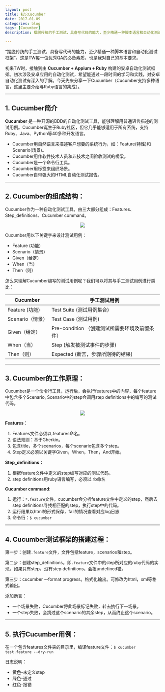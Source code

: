 ```yaml
---
layout: post
title: 初识Cucumber
date: 2017-01-09
categories: blog
tags: [Cucumber]
description: 摆脱传统的手工测试，具备写代码的能力，至少精通一种脚本语言和自动化测试框架”。这是TW每一位优秀QA的必备素质，也是我对自己的基本要求。

---
```

 
“摆脱传统的手工测试，具备写代码的能力，至少精通一种脚本语言和自动化测试框架”。这是TW每一位优秀QA的必备素质，也是我对自己的基本要求。
 
初来TW时，接触到由 **Cucumber + Appium + Ruby** 构建的安卓自动化测试框架。初次涉及安卓应用的自动化测试，希望能通过一段时间的学习和实践，对安卓自动化测试有深入的了解。今天先来分享一下Cucumber（Cucumber支持多种语言，这里主要介绍与Ruby语言的集成）。 

---

## 1. Cucumber简介

**Cucumber** 是一种开源的BDD的自动化测试工具，能够理解用普通语言描述的测试用例。Cucumber诞生于Ruby社区，但它几乎能够适用于所有系统，支持Ruby、Java、Python等40多种开发语言。

* Cucumber用自然语言来描述客户想要的系统行为，如：Feature(特性)和Scenario(场景)。
* Cucumber用作软件技术人员和非技术之间验收测试的桥梁。
* Cucumber是一个命令行工具。
* Cucumber用标签来组织场景。
* Cucumber自带强大的HTML自动化测试报告。

---

## 2. Cucumber的组成结构：

Cucumber作为一种自动化测试工具，由三大部分组成：Features、Step_definitions、Cucumber command。

<center>
    <p><img src="{{site.baseurl }}/img/cucumber/Cucumber1.png" align="center"></p>
</center>

Cucumber用以下关键字来设计测试用例：

* Feature (功能)
* Scenario（情景）
* Given（给定）
* When（当）
* Then（则）

怎么来理解Cucumber编写的测试用例呢？我们可以将其与手工测试用例进行类比：

 Cucumber | 手工测试用例
--------- | -------------
 Feature (功能)  | Test Suite (测试用例集合)
 Scenario（情景）  | Test Case (测试用例)
 Given（给定）  | Pre-condition （创建测试所需要环境及前置条件）
 When（当）  | Step (触发被测试事件的步骤)
 Then（则）  | Expected  (断言，步骤所期待的结果)

---

## 3. Cucumber的工作原理：

Cucumber是一个命令行工具，运行后，会执行features中的内容，每个feature中包含多个Scenario, Scenario中的step会调用step definitions中的编写的测试代码。 

<center>
    <p><img src="{{site.baseurl }}/img/cucumber/Cucumber2.png" align="center"></p>
</center>

**Features：**
1. Features文件必须以.features命名。
2. 语法规则：基于Gherkin。
3. 包含title，多个scenarios，每个scenario包含多个step。
4. Step定义必须以关键字Given，When，Then，And开始。

**Step_definitions：**
1. 根据feature文件中定义的step编写对应的测试代码。
2. step definitions用ruby语言编写，必须以.rb命名

**Cucumber command:**
1. 运行：`*.feature`文件。cucumber会分析feature文件中定义的step，然后去step definitions寻找相匹配的step，执行step中的代码。
2. 运行结果以html的形式保存，fail的情况查看对应log日志
3. 命令行：`$ cucumber`

---

## 4. Cucumber测试框架的搭建过程：
第一步：创建`.feature`文件，文件包括feature，scenarios和step。

第二步：创建step_definitions，即`.feature`文件中的step所对应的ruby代码的实现。如果只有step，没有step definitions，会报undefined错。

第三步：cucumber --format progress。格式化输出。可修改为html，xml等格式输出。

添加断言： 

* 一个场景失败，Cucumber将此场景标记失败，转去执行下一场景。
* 一个step失败，会跳过这个scenario的其余step，从而终止这个scenario。
 
---
 
## 5. 执行Cucumber用例：

在一个包含features文件夹的目录里，编译feature文件：`$ cucumber test.feature --dry-run`
 
日志说明：

* 黄色-未定义step
* 绿色-通过
* 红色-报错
